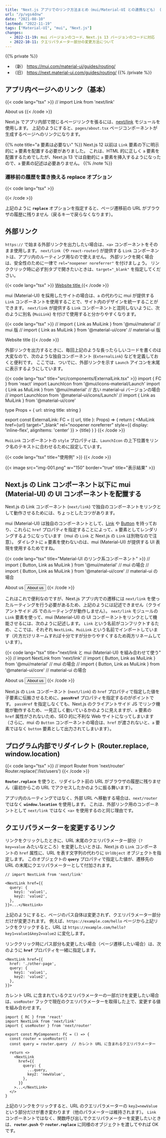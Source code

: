 ```yaml
---
title: "Next.js アプリでのリンク方法まとめ（mui/Material-UI との連携なども） (next/link, next/router)"
url: "/p/vgs4dnw"
date: "2021-08-10"
lastmod: "2022-11-19"
tags: ["Material-UI", "mui", "Next.js"]
changes:
  - 2022-11-19: mui バージョンのコード、Next.js 13 バージョンのコードに対応
  - 2022-10-11: クエリパラメーター部分の変更方法について
---
```


{{% private %}}
- （新） https://mui.com/material-ui/guides/routing/
- （旧） https://next.material-ui.com/guides/routing/
{{% /private %}}

アプリ内ページへのリンク（基本）
----

{{< code lang="tsx" >}}
// import Link from 'next/link'
<Link href="/about">About us</Link>
{{< /code >}}

Next.js でアプリ内部で閉じるページリンクを張るには、[next/link](https://nextjs.org/docs/api-reference/next/link) モジュールを使用します。
上記のようにすると、`pages/about.tsx` ページコンポーネントが生成するページへのリンクになります。

{{% note title="a 要素は必要ない" %}}
Next.js 12 以前は `Link` 要素の下に明示的に `a` 要素を配置する必要がありました。
これは、HTML 的に正しく `a` 要素を配置するためでしたが、Next.js 13 では自動的に `a` 要素を挿入するようになったので、`a` 要素の記述は必要ありません。
{{% /note %}}

### 遷移前の履歴を置き換える replace オプション

{{< code lang="tsx" >}}
<Link href="/about" replace>
{{< /code >}}

上記のように __`replace`__ オプションを指定すると、ページ遷移前の URL がブラウザの履歴に残りません（戻るキーで戻らなくなります）。


外部リンク
----

`https://` で始まる外部リンクを出力したい場合は、`<a>` コンポーネントをそのまま使用します。
`next/link`（や `react-router`) が提供する `Link` コンポーネントは、アプリ内のルーティング用なので使えません。
外部リンクを開く場合は、安全性のために一律で `rel="noopener noreferrer"` を付けましょう。
リンククリック時に必ず別タブで開きたいときは、`target="_blank"` を指定してください。

{{< code lang="tsx" >}}
<a href="https://example.com/" target="_blank" rel="noopener noreferrer">
  Website title
</a>
{{< /code >}}

mui (Material-UI) を採用したサイトの場合は、`a` の代わりに mui が提供する `Link` コンポーネントを使用することで、サイト内のデザインを統一することができます。
`next/link` が提供する `Link` コンポーネントと混同しないように、次のように別名 (`MuiLink`) を付けて使用すると分かりやすくなります。

{{< code lang="tsx" >}}
// import { Link as MuiLink } from '@mui/material'     // mui 版
// import { Link as MuiLink } from '@material-ui/core' // material-ui 版

<MuiLink href="https://example.com/" target="_blank" rel="noopener noreferrer">
  Website title
</MuiLink>
{{< /code >}}

外部リンクを出力するときに、毎回上記のような長ったらしいコードを書くのは大変なので、次のような独自コンポーネント (`ExternalLink`) などを定義しておくと便利です。
ここでは、ついでに、外部リンクを示す `Launch` アイコンを末尾に表示するようにしています。

{{< code lang="tsx" title="src/components/ExternalLink.tsx" >}}
import { FC } from 'react'
import LaunchIcon from '@mui/icons-material/Launch'
import { Link as MuiLink } from '@mui/material'
// 古い material-ui バージョンの場合
// import LaunchIcon from '@material-ui/icons/Launch'
// import { Link as MuiLink } from '@material-ui/core'

type Props = {
  url: string
  title: string
}

export const ExternalLink: FC<Props> = ({ url, title }: Props) => {
  return (
    <MuiLink
      href={url} target="_blank" rel="noopener noreferrer"
      style={{ display: 'inline-flex', alignItems: 'center' }}
    >
      {title}
      <LaunchIcon fontSize="inherit" />
    </MuiLink>
  )
}
{{< /code >}}

`MuiLink` コンポーネントの `style` プロパティは、`LaunchIcon` の上下位置をリンク名のテキストに合わせるために設定しています。

{{< code lang="tsx" title="使用例" >}}
<ExternalLink url="https://example.com/" title="サイト名" />
{{< /code >}}

{{< image src="img-001.png" w="150" border="true" title="表示結果" >}}


Next.js の Link コンポーネント以下に mui (Material-UI) の UI コンポーネントを配置する
----

Next.js の Link コンポーネント (`next/link`) で独自のコンポーネントをリンクとして動作させるためには、ちょっとしたコツがあります。

mui (Material-UI) は独自のコンポーネントとして、[Link](https://mui.com/material-ui/react-link/) や [Button](https://mui.com/material-ui/react-button/) を持っており、これらに `href` プロパティを指定することによって、`a` 要素としてレンダリングするようになっています（mui の `Link` と Next.js の `Link` は別物なので注意）。
ダイレクトに `a` 要素を使わないのは、mui (Material-UI) が提供する UI 表現を使用するためですね。

{{< code lang="tsx" title="Material-UI のリンク系コンポーネント" >}}
// import { Button, Link as MuiLink } from '@mui/material' // mui の場合
// import { Button, Link as MuiLink } from '@material-ui/core' // material-ui の場合

<MuiLink href="/about" underline="none">About us</Link>
<Button href="/about" variant="contained">About us</Button>
{{< /code >}}

これはこれで便利なのですが、Next.js アプリ内での遷移には `next/link` を使ったルーティングを行う必要があるため、上記のようには記述できません（クライアントサイド JS でのルーティングが動作しません）。
`next/link` モジュールの `Link` 要素を使って、mui (Material-UI) の UI コンポーネントをリンクとして機能させるには、次のように記述します。
`Link` という名前がコンフリクトするため、ここでは、それぞれ `NextLink`、`MuiLink` という名前でインポートしています（片方だけリネームすれば十分ですが分かりやすくするため両方リネームしています）。

{{< code lang="tsx" title="next/link と mui (Material-UI) を組み合わせて使う" >}}
// import NextLink from 'next/link'
// import { Button, Link as MuiLink } from '@mui/material' // mui の場合
// import { Button, Link as MuiLink } from '@material-ui/core' // material-ui の場合

<NextLink href="/about" passHref>
  <MuiLink underline="none">About us</MuiLink>
</NextLink>
<NextLink href="/about" passHref>
  <Button variant="contained">About us</Button>
</NextLink>
{{< /code >}}

Next.js の `Link` コンポーネント (`next/link`) の `href` プロパティで指定した値を子要素に伝搬させるために、__`passHref`__ プロパティを指定するのがポイントです。
`passHref` を指定しなくても、Next.js のクライアントサイド JS でリンク機能が動作するため、一見正しく動いているかのように見えますが、`a` 要素の `href` 属性がされないため、SEO 的に不利な Web サイトになってしまいます（さらに、mui の `Button` コンポーネントの場合は、`href` が渡されないと、`a` 要素ではなく `button` 要素として出力されてしまいます）。


プログラム内部でリダイレクト (Router.replace, window.location)
----

{{< code lang="tsx" >}}
// import Router from 'next/router'
Router.replace('/list/users')
{{< /code >}}

__`Router.replace`__ を使うと、リダイレクト前の URL がブラウザの履歴に残りません（最初からこの URL でアクセスしたかのように振る舞います）。

アプリ内のルーティングではなく、外部 URL へ移動する場合は、`next/router` ではなく __`window.location`__ を使用します。
これは、外部リンク用のコンポーネントとして `next/link` ではなく `<a>` を使用するのと同じ理由です。


クエリパラメーターを変更するリンク
----

リンクをクリックしたときに、URL 末尾のクエリパラメーター部分（`?key=value` みたいなところ）を変更したいときは、Next.js の `Link` コンポーネントの `href` 属性に、URL を表す文字列の代わりに `UrlObject` オブジェクトを指定します。
このオブジェクトの __`query`__ プロパティで指定した値が、遷移先の URL の末尾にクエリパラメーターとして付加されます。

```tsx
// import NextLink from 'next/link'

<NextLink href={{
  query: {
    key1: 'value1',
    key2: 'value2',
  },
}}>...</NextLink>
```

上記のようにすると、ページのパス自体は変更されず、クエリパラメーター部分だけが変更されます。
例えば、`https://example.com/hello` ページから上記リンクをクリックすると、URL は `https://example.com/hello?key1=value1&key2=value2` に変化します。

リンククリック時にパス部分も変更したい場合（ページ遷移したい場合）は、次のように __`href`__ プロパティを一緒に指定します。

```tsx
<NextLink href={{
  href: './other-page',
  query: {
    key1: 'value1',
    key2: 'value2',
  },
}}>
```

カレント URL に含まれているクエリパラメーターの一部だけを変更したい場合は、`useRouter` フックで現在のクエリパラメーターを取得した上で、変更する値を組み合わせます。

```tsx
import { RC } from 'react'
import NextLink from 'next/link'
import { useRouter } from 'next/router'

export const MyComponent: FC = () => {
  const router = useRouter()
  const query = router.query  // カレント URL に含まれるクエリパラメーター

  return <>
    <NextLink
      href={{
        query: {
          ...query,
          key2: 'newValue',
        },
      }}
    >...</NextLink>
  </>
}
```

上記のリンクをクリックすると、URL のクエリパラメーターの `key2=newValue` という部分だけが書き変わります（他のパラメーターは維持されます）。
`Link` コンポーネントではなく、関数呼び出しでクエリパラメーターを変更したいときは、__`router.push`__ や __`router.replace`__ に同様のオブジェクトを渡してやれば OK です。

